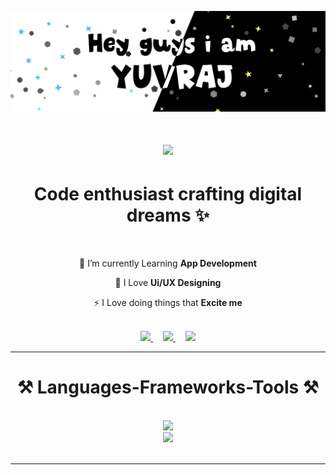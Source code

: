 ![Banner](banner.png)
<h1 align="center">
    <img src="https://readme-typing-svg.herokuapp.com?font=Jaro&size=50&duration=3000&pause=1000&color=46BAFF&center=true&vCenter=true&random=true&width=500&lines=Web+Development;App+Development;Ui+%2F+Ux+Designing" />
</h1>

<h1 align="center">Code enthusiast crafting digital dreams ✨</h1>

<br/>

<div align="center">
 
 🌟 I’m currently Learning **App Development** 
 
 💫 I Love **Ui/UX Designing**

 ⚡ I Love doing things that **Excite me**

 </div>
<br/>
 <div align="center"> 
  <a href="https://www.linkedin.com/in/yuvraj-singh-shekhawat-4404b4283" target="_blank">
    <img src="https://img.shields.io/badge/LinkedIn-0077B5?style=for-the-badge&logo=linkedin&logoColor=white" target="_blank" />
  </a>&nbsp;&nbsp;&nbsp;
  <a href="mailto:workwithyuvraj0712@gmail.com">
    <img src="https://img.shields.io/badge/Gmail-333333?style=for-the-badge&logo=gmail&logoColor=red" />
  </a>&nbsp;&nbsp;&nbsp;
  <a href="https://www.behance.net/yuvrajsingh0712" target="_blank">
     <img src="https://img.shields.io/badge/-Behance-blue?style=for-the-badge&logo=behance&logoColor=white" target="_blank" /> 
  </a>
</div>

<hr/>

<h1 align="center">⚒️ Languages-Frameworks-Tools ⚒️</h1>
<br/>
<div align="center">
    <img src="https://skillicons.dev/icons?i=html,css,javascript,react,bootstrap,mui,figma,tailwind,r" /><br>
    <img src="https://skillicons.dev/icons?i=python,firebase,c,cpp,java" /><br>
</div>

<br/>
<hr/>




